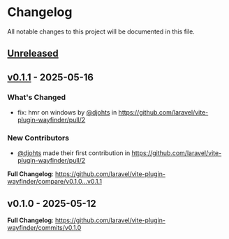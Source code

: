 # Changelog

All notable changes to this project will be documented in this file.

## [Unreleased](https://github.com/laravel/vite-plugin-wayfinder/compare/v0.1.1...main)

## [v0.1.1](https://github.com/laravel/vite-plugin-wayfinder/compare/v0.1.0...v0.1.1) - 2025-05-16

### What's Changed

* fix: hmr on windows by [@djohts](https://github.com/djohts) in https://github.com/laravel/vite-plugin-wayfinder/pull/2

### New Contributors

* [@djohts](https://github.com/djohts) made their first contribution in https://github.com/laravel/vite-plugin-wayfinder/pull/2

**Full Changelog**: https://github.com/laravel/vite-plugin-wayfinder/compare/v0.1.0...v0.1.1

## v0.1.0 - 2025-05-12

**Full Changelog**: https://github.com/laravel/vite-plugin-wayfinder/commits/v0.1.0
